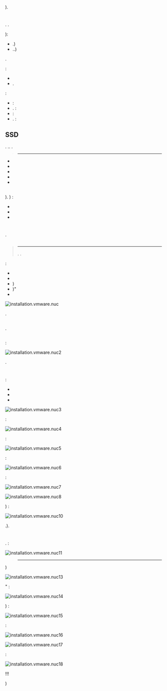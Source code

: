 # 

). 

#  

## 

. .

):

-   .)
-   ..)

.

 :

-   
-   .

 :

-    : [](http://www.ldlc.com/fiche/PB00203086.html) 
-   . : [](http://www.ldlc.com/fiche/PB00203148.html) 
-    : [](http://www.ldlc.com/fiche/PB00203084.html) 
-   . : [](http://www.ldlc.com/fiche/PB00202760.html) 

## SSD

. .. .

> ****
>
> 

-   [](http://www.ldlc.com/fiche/PB00203635.html) 
-   [](http://www.ldlc.com/fiche/PB00185923.html) 
-   [](http://www.ldlc.com/fiche/PB00203636.html) 
-   [](http://www.ldlc.com/fiche/PB00185924.html) 
-   [](http://www.ldlc.com/fiche/PB00207301.html) 

## 

). ) :

-   [](http://www.ldlc.com/fiche/PB00204134.html) 
-   [](http://www.ldlc.com/fiche/PB00204135.html) 
-   [](http://www.ldlc.com/fiche/PB00204136.html) 

# 

.

## 

> ****
>
> . [](https://kb.vmware.com/selfservice/microsites/search.do?language=en_US&cmd=displayKC&externalId=2147650). 

 :

-    [](https://my.vmware.com/en/web/vmware/evalcenter?p=free-esxi6) 
-   
-    [](https://my.vmware.com/en/web/vmware/evalcenter?p=free-esxi6) )
-    [](https://my.vmware.com/fr/web/vmware/details?productId=491&downloadGroup=ESXI60U2) )"
-    [](https://my.vmware.com/en/web/vmware/evalcenter?p=free-esxi6) 

![installation.vmware.nuc](images/installation.vmware.nuc.PNG)

.

## 

 [](http://rufus.akeo.ie/downloads/rufus-2.9.exe). 

## 

 :

![installation.vmware.nuc2](images/installation.vmware.nuc2.PNG)

.

# 

 :

-   
-   
-   

![installation.vmware.nuc3](images/installation.vmware.nuc3.jpg)

 :

![installation.vmware.nuc4](images/installation.vmware.nuc4.jpg)

 :

![installation.vmware.nuc5](images/installation.vmware.nuc5.jpg)

 :

![installation.vmware.nuc6](images/installation.vmware.nuc6.jpg)

:

![installation.vmware.nuc7](images/installation.vmware.nuc7.jpg)



![installation.vmware.nuc8](images/installation.vmware.nuc8.jpg)

) :

![installation.vmware.nuc10](images/installation.vmware.nuc10.jpg)

.).

# 

.  :

![installation.vmware.nuc11](images/installation.vmware.nuc11.jpg)

> ****
>
> 

)

![installation.vmware.nuc13](images/installation.vmware.nuc13.jpg)

" :

![installation.vmware.nuc14](images/installation.vmware.nuc14.jpg)

) :

![installation.vmware.nuc15](images/installation.vmware.nuc15.jpg)

 :

![installation.vmware.nuc16](images/installation.vmware.nuc16.jpg)



![installation.vmware.nuc17](images/installation.vmware.nuc17.jpg)

 :

![installation.vmware.nuc18](images/installation.vmware.nuc18.jpg)

 !!!

 [](https://doc.jeedom.com/en_US/howto/doc-howto-vmware.creer_une_vm.html)  [](https://doc.jeedom.com/en_US/howto/doc-howto-vmware.trucs_et_astuces.html) )
